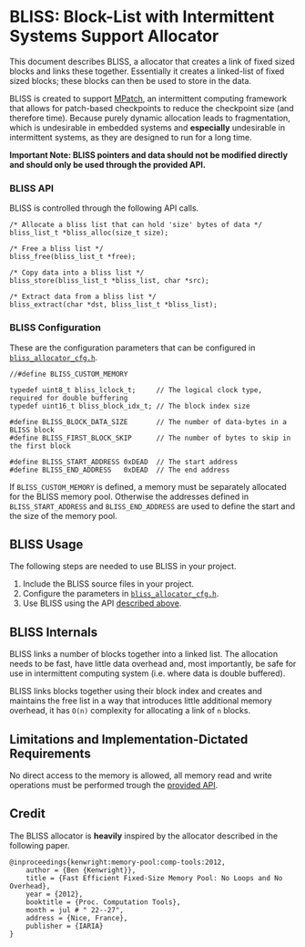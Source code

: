 # BLISS: Block-List with Intermittent Systems Support Allocator

This document describes BLISS, a allocator that creates a link of fixed sized blocks and links these together. Essentially it creates a linked-list of fixed
sized blocks; these blocks can then be used to store in the data.

BLISS is created to support [MPatch](https://github.com/TUDSSL/ENGAGE/tree/master/software/libs/mpatch/README.md), an intermittent computing framework that allows for patch-based checkpoints to reduce the checkpoint size (and therefore time). Because purely dynamic allocation leads to fragmentation, which is undesirable in embedded systems and **especially** undesirable in intermittent systems, as they are designed to run for a long time.

**Important Note: BLISS pointers and data should not be modified directly and should only be used through the provided API.**

### BLISS API

BLISS is controlled through the following API calls.

```
/* Allocate a bliss list that can hold 'size' bytes of data */
bliss_list_t *bliss_alloc(size_t size);

/* Free a bliss list */
bliss_free(bliss_list_t *free);

/* Copy data into a bliss list */
bliss_store(bliss_list_t *bliss_list, char *src);

/* Extract data from a bliss list */
bliss_extract(char *dst, bliss_list_t *bliss_list);
```

### BLISS Configuration

These are the configuration parameters that can be configured in [`bliss_allocator_cfg.h`](bliss_allocator_cfg.h).

```
//#define BLISS_CUSTOM_MEMORY

typedef uint8_t bliss_lclock_t;     // The logical clock type, required for double buffering
typedef uint16_t bliss_block_idx_t; // The block index size

#define BLISS_BLOCK_DATA_SIZE       // The number of data-bytes in a BLISS block
#define BLISS_FIRST_BLOCK_SKIP      // The number of bytes to skip in the first block

#define BLISS_START_ADDRESS 0xDEAD  // The start address
#define BLISS_END_ADDRESS   0xDEAD  // The end address
```

If `BLISS_CUSTOM_MEMORY` is defined, a memory must be separately allocated for the BLISS memory pool. Otherwise the addresses defined in `BLISS_START_ADDRESS` and `BLISS_END_ADDRESS` are used to define the start and the size of the memory pool.

## BLISS Usage

The following steps are needed to use BLISS in your project.

1. Include the BLISS source files in your project.
1. Configure the parameters in [`bliss_allocator_cfg.h`](bliss_allocator_cfg.h).
1. Use BLISS using the API [described above](#BLISS-API).

## BLISS Internals

BLISS links a number of blocks together into a linked list. The allocation needs to be fast, have little data overhead and, most importantly, be safe for use in intermittent computing system (i.e. where data is double buffered).

BLISS links blocks together using their block index and creates and maintains the free list in a way that introduces little additional memory overhead, it has `O(n)` complexity for allocating a link of `n` blocks.

## Limitations and Implementation-Dictated Requirements

No direct access to the memory is allowed, all memory read and write operations must be performed trough the [provided API](#BLISS-API).

## Credit

The BLISS allocator is **heavily** inspired by the allocator described in the following paper.

```
@inproceedings{kenwright:memory-pool:comp-tools:2012,
    author = {Ben {Kenwright}},
    title = {Fast Efficient Fixed-Size Memory Pool: No Loops and No Overhead},
    year = {2012},
    booktitle = {Proc. Computation Tools},
    month = jul # " 22--27", 
    address = {Nice, France},
    publisher = {IARIA}
}
```

